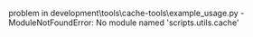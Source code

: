 problem in development\tools\cache-tools\example_usage.py - ModuleNotFoundError: No module named 'scripts.utils.cache'
